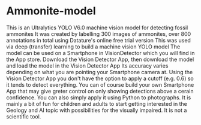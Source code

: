 # Ammonite-model
This is an Ultralytics YOLO V6.0 machine vision model for detecting fossil ammonites
It was created by labelling 300 images of ammonites, over 800 annotations in total using Datature's online free trial version
This was used via deep (transfer) learning to build a machine vision YOLO model
The model can be used on a Smartphone in VisionDetector which you will find in the App store. 
Download the Vision Detector App, then download the model and load the model in the Vision Detector App
Its accuracy varies depending on what you are pointing your Smartphone camera at.
Using the Vision Detector App you don't have the option to apply a cutoff (e.g. 0.6) so it tends to detect everything.
You can of course build your own Smartphone App that may give greter control on only showing detections above a cerain confidence.
You can also simply apply it using Python to photographs.
It is mainly a bit of fun for children and adults to start getting interested in the Geology and AI topic with possibilities for the visually impaired. 
It is not a scientific tool.
